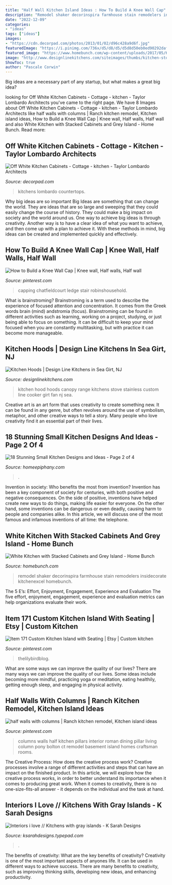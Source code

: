 ```yaml
---
title: "Half Wall Kitchen Island Ideas : How To Build A Knee Wall Cap"
description: "Remodel shaker decorinspira farmhouse stain remodelers insidecorate kitchenexcel homebunch"
date: "2022-12-09"
categories:
- "ideas"
tags: ["ideas"]
images:
- "https://cdn.decorpad.com/photos/2013/01/02/d96c428a9d6f.jpg"
featuredImage: "https://i.pinimg.com/736x/d5/d8/d5/d5d8d50eb0ed90292daf7a5577db6683.jpg"
featured_image: "https://www.homebunch.com/wp-content/uploads/2017/05/Kitchen-Cabinet-feet-and-base-molding.-Kitchen-Cabinet-and-kitchen-island-feet-and-base-molding.-Kitchen-Cabinet-feet-and-base-molding-ideas.-Traditional-Kitchen-Cabinet-feet-and-base-molding.jpg"
image: "http://www.designlinekitchens.com/siteimages/thumbs/kitchen-stove-hood-1434.jpg"
ShowToc: true
author: "Pascale Corwin"
---
```



Big ideas are a necessary part of any startup, but what makes a great big idea? 

	

		
looking for Off White Kitchen Cabinets - Cottage - kitchen - Taylor Lombardo Architects you've came to the right page. We have 8 Images about Off White Kitchen Cabinets - Cottage - kitchen - Taylor Lombardo Architects like half walls with columns | Ranch kitchen remodel, Kitchen island ideas, How to Build a Knee Wall Cap | Knee wall, Half walls, Half wall and also White Kitchen with Stacked Cabinets and Grey Island - Home Bunch. Read more:
		
    
## Off White Kitchen Cabinets - Cottage - Kitchen - Taylor Lombardo Architects

<img loading=lazy src="https://cdn.decorpad.com/photos/2013/01/02/d96c428a9d6f.jpg" onerror="this.onerror=null;this.src='https://tse3.mm.bing.net/th?id=OIP.IaMAZuSqKshXob_RUIyTbgHaJ4&amp;pid=15.1';" alt="Off White Kitchen Cabinets - Cottage - kitchen - Taylor Lombardo Architects">

_Source: decorpad.com_

>kitchens lombardo countertops. 

	

Why big ideas are so important
Big Ideas are something that can change the world. They are ideas that are so large and sweeping that they could easily change the course of history. They could make a big impact on society and the world around us. One way to achieve big ideas is through creativity. Another way is to have a clear idea of what you want to achieve, and then come up with a plan to achieve it. With these methods in mind, big ideas can be created and implemented quickly and effectively.

    
## How To Build A Knee Wall Cap | Knee Wall, Half Walls, Half Wall

<img loading=lazy src="https://i.pinimg.com/736x/d5/d8/d5/d5d8d50eb0ed90292daf7a5577db6683.jpg" onerror="this.onerror=null;this.src='https://tse2.mm.bing.net/th?id=OIP.8grRkRN69ew3unaZh4oiwgHaNR&amp;pid=15.1';" alt="How to Build a Knee Wall Cap | Knee wall, Half walls, Half wall">

_Source: pinterest.com_

>capping chatfieldcourt ledge stair robinshousehold. 

	

What is brainstroming?
Brainstroming is a term used to describe the experience of focused attention and concentration. It comes from the Greek words brain (mind) andstromia (focus). Brainstroming can be found in different activities such as learning, working on a project, studying, or just being able to focus on something. It can be difficult to keep your mind focused when you are constantly multitasking, but with practice it can become more manageable.

    
## Kitchen Hoods | Design Line Kitchens In Sea Girt, NJ

<img loading=lazy src="http://www.designlinekitchens.com/siteimages/thumbs/kitchen-stove-hood-1434.jpg" onerror="this.onerror=null;this.src='https://tse2.mm.bing.net/th?id=OIP.gw4FGgKiKkEOESR-g3ChowAAAA&amp;pid=15.1';" alt="Kitchen Hoods | Design Line Kitchens in Sea Girt, NJ">

_Source: designlinekitchens.com_

>kitchen hood hoods canopy range kitchens stove stainless custom line cooker girt fan nj sea. 

	

Creative art is an art form that uses creativity to create something new. It can be found in any genre, but often revolves around the use of symbolism, metaphor, and other creative ways to tell a story. Many people who love creativity find it an essential part of their lives.

    
## 18 Stunning Small Kitchen Designs And Ideas - Page 2 Of 4

<img loading=lazy src="https://homeepiphany.com/wp-content/uploads/2016/08/18-Stunning-Small-Kitchen-Designs-and-Ideas-8.jpg" onerror="this.onerror=null;this.src='https://tse2.mm.bing.net/th?id=OIP.8CjXXtzcC9YC48dElKJz4wHaJ4&amp;pid=15.1';" alt="18 Stunning Small Kitchen Designs and Ideas - Page 2 of 4">

_Source: homeepiphany.com_

>. 

	

Invention in society: Who benefits the most from invention?
Invention has been a key component of society for centuries, with both positive and negative consequences. On the side of positive, inventions have helped create new ways to do things, making life easier for everyone. On the other hand, some inventions can be dangerous or even deadly, causing harm to people and companies alike. In this article, we will discuss one of the most famous and infamous inventions of all time: the telephone.

    
## White Kitchen With Stacked Cabinets And Grey Island - Home Bunch

<img loading=lazy src="https://www.homebunch.com/wp-content/uploads/2017/05/Kitchen-Cabinet-feet-and-base-molding.-Kitchen-Cabinet-and-kitchen-island-feet-and-base-molding.-Kitchen-Cabinet-feet-and-base-molding-ideas.-Traditional-Kitchen-Cabinet-feet-and-base-molding.jpg" onerror="this.onerror=null;this.src='https://tse1.mm.bing.net/th?id=OIP.xKZpM00LcZJvxMV-6VI9TwHaLJ&amp;pid=15.1';" alt="White Kitchen with Stacked Cabinets and Grey Island - Home Bunch">

_Source: homebunch.com_

>remodel shaker decorinspira farmhouse stain remodelers insidecorate kitchenexcel homebunch. 

	

The 5 E’s: Effort, Enjoyment, Engagement, Experience and Evaluation
The five effort, enjoyment, engagement, experience and evaluation metrics can help organizations evaluate their work.

    
## Item 171 Custom Kitchen Island With Seating | Etsy | Custom Kitchen

<img loading=lazy src="https://i.pinimg.com/736x/f5/de/67/f5de674351d6987d5a2d7b50e377e3c1.jpg" onerror="this.onerror=null;this.src='https://tse1.mm.bing.net/th?id=OIP.RwkBmWs6qQD1o2G1gCvxcgHaJ6&amp;pid=15.1';" alt="Item 171 Custom Kitchen Island with Seating | Etsy | Custom kitchen">

_Source: pinterest.com_

>thelilybirdblog. 

	

What are some ways we can improve the quality of our lives?
There are many ways we can improve the quality of our lives. Some ideas include becoming more mindful, practicing yoga or meditation, eating healthily, getting enough sleep, and engaging in physical activity.

    
## Half Walls With Columns | Ranch Kitchen Remodel, Kitchen Island Ideas

<img loading=lazy src="https://i.pinimg.com/736x/3f/4e/52/3f4e52ec7a5b5e80701c9e36dfe1afaa--craftsman-columns-roman-columns.jpg" onerror="this.onerror=null;this.src='https://tse4.mm.bing.net/th?id=OIP.90GCMaxPoP2qXUfiFhPY1gHaJ3&amp;pid=15.1';" alt="half walls with columns | Ranch kitchen remodel, Kitchen island ideas">

_Source: pinterest.com_

>columns walls half kitchen pillars interior roman dining pillar living column pony bolton ct remodel basement island homes craftsman rooms. 

	

The Creative Process: How does the creative process work?
Creative processes involve a range of different activities and steps that can have an impact on the finished product. In this article, we will explore how the creative process works, in order to better understand its importance when it comes to producing great work.
When it comes to creativity, there is no one-size-fits-all answer - it depends on the individual and the task at hand.

    
## Interiors I Love // Kitchens With Gray Islands - K Sarah Designs

<img loading=lazy src="http://ksarahdesigns.typepad.com/.a/6a015433e2ad49970c01901c7e0f21970b-600wi" onerror="this.onerror=null;this.src='https://tse3.mm.bing.net/th?id=OIP.zxRUaPqKIInrp-c53ThXbQHaLH&amp;pid=15.1';" alt="Interiors i love // Kitchens with gray islands - K Sarah Designs">

_Source: ksarahdesigns.typepad.com_

>. 

	

The benefits of creativity: What are the key benefits of creativity?
Creativity is one of the most important aspects of anyones life. It can be used in different ways to achieve success. There are many benefits to creativity, such as improving thinking skills, developing new ideas, and enhancing productivity.

